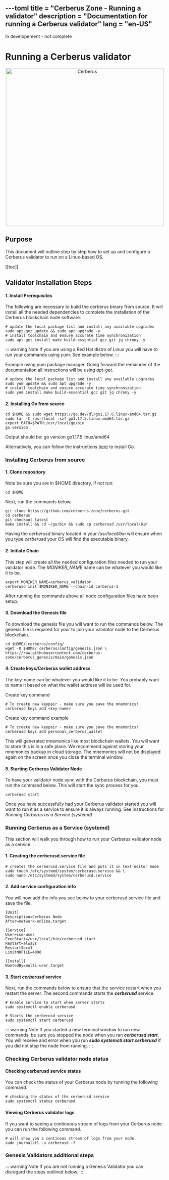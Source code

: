 ---toml
title = "Cerberus Zone - Running a validator"
description = "Documentation for running a Cerberus validator"
lang = "en-US"
---

In developement - not complete

# **Running a Cerberus validator**

<div style="text-align: center">
    <img :src="$withBase('/website_logo.png')" alt="Cerberus" style="width: 500px;">
</div>

## Purpose

This document will outline step by step how to set up and configure a Cerberus validator to run on a Linux-based OS.

[[toc]]

## Validator Installation Steps

#### 1. Install Prerequisites

The following are necessary to build the cerberus binary from source. It will install all the needed dependencies to complete the installation of the Cerberus blockchain node software.

```bash:
# update the local package list and install any available upgrades
sudo apt-get update && sudo apt upgrade -y
# install toolchain and ensure accurate time synchronization
sudo apt-get install make build-essential gcc git jq chrony -y
```

::: warning Note
If you are using a Red Hat distro of Linux you will have to run your commands using _yum_. See example below.
:::

Example using yum package manager. Going forward the remainder of the documentation all instructions will be using _apt-get_.

```bash:
# update the local package list and install any available upgrades
sudo yum update && sudo apt upgrade -y
# install toolchain and ensure accurate time synchronization
sudo yum install make build-essential gcc git jq chrony -y
```

#### 2. Installing Go from source

```bash:
cd $HOME && sudo wget https://go.dev/dl/go1.17.6.linux-amd64.tar.gz
sudo tar -C /usr/local -xzf go1.17.5.linux-amd64.tar.gz
export PATH=$PATH:/usr/local/go/bin
go version
```

Output should be: go version go1.17.5 linux/amd64

Alternatively, you can follow the instructions [here](https://golang.org/doc/install) to install Go.

### Installing Cerberus from source

#### 1. Clone repository

Note be sure you are in $HOME directory, if not run:

```bash:
cd $HOME
```

Next, run the commands below.

```bash:
git clone https://github.com/cerberus-zone/cerberus.git
cd cerberus
git checkout latest
make install && cd ~/go/bin && sudo cp cerberusd /usr/local/bin
```

Having the _cerberusd_ binary located in your _/usr/local/bin_ will ensure when you type _cerberusd_ your OS will find the executable binary.

#### 2. Initiate Chain

This step will create all the needed configuration files needed to run your validator node. The _MONIKER_NAME_ name can be whatever you would like it to be.

```bash:
export MONIKER_NAME=cerberus_validator
cerberusd init $MONIKER_NAME --chain-id cerberus-1
```

After running the commands above all node configuration files have been setup.

#### 3. Download the Genesis file

To download the genesis file you will want to run the commands below. The genesis file is required for your to join your validator node to the Cerberus blockchain.

```bash:
cd $HOME/.cerberus/config/
wget -O $HOME/.cerberus/config/genesis.json \
https://raw.githubusercontent.com/cerberus-zone/cerberus_genesis/main/genesis.json
```

#### 4. Create keys/Cerberus wallet address

The key-name can be whatever you would like it to be. You probably want to name it based on what the wallet address will be used for.

Create key command

```bash:
# To create new keypair - make sure you save the mnemonics!
cerberusd keys add <key-name>
```

Create key command example

```bash:
# To create new keypair - make sure you save the mnemonics!
cerberusd keys add personal_cerberus_wallet
```

This will generated mnemonics like most blockchain wallets. You will want to store this is in a safe place. We recommend against storing your mnemonics backup in cloud storage. The mnemonics will not be displayed again on the screen once you close the terminal window.

#### 5. Starting Cerberus Validator Node

To have your validator node sync with the Cerberus blockchain, you must run the command below. This will start the sync process for you.

```bash:
cerberusd start
```

Once you have successfully had your Cerberus validator started you will want to run it as a service to ensure it is always running. See instructions for _Running Cerberus as a Service (systemd)_

### Running Cerberus as a Service (systemd)

This section will walk you through how to run your Cerberus validator node as a service.

#### 1. Creating the cerberusd.service file

```bash:
# creates the cerberusd.service file and puts it in text editor mode
sudo touch /etc/systemd/system/cerberusd.service && \
sudo nano /etc/systemd/system/cerberusd.service
```

#### 2. Add service configuration info

You will now add the info you see below to your cerberusd.service file and save the file.

```
[Unit]
Description=Cerberus Node
After=network-online.target

[Service]
User=ssm-user
ExecStart=/usr/local/bin/cerberusd start
Restart=always
RestartSec=3
LimitNOFILE=4096

[Install]
WantedBy=multi-user.target
```

#### 3. Start _cerberusd_ service

Next, run the commands below to ensure that the service restart when you restart the server. The second commands starts the _**cerberusd**_ service.

```bash:
# Enable service to start when server starts
sudo systemctl enable cerberusd

# Starts the cerberusd service
sudo systemctl start cerberusd
```

::: warning Note
If you started a new terminal window to run new commands, be sure you stopped the node when you ran _**cerberusd start**_. You will receive and error when you run _**sudo systemctl start cerberusd**_ if you did not stop the node from running.
:::

### Checking Cerberus validator node status

#### Checking cerberusd service status

You can check the status of your Cerberus node by running the following command.

```bash:
# checking the status of the cerberusd service
sudo systemctl status cerberusd
```

#### Viewing Cerberus validator logs

If you want to seeing a continuous stream of logs from your Cerberus node you can run the following command.

```bash:
# will show you a continous stream of logs from your node.
sudo journalctl -u cerberusd -f
```

### Genesis Validators additional steps

::: warning Note
If you are not running a Genesis Validator you can disregard the steps outlined below.
:::
